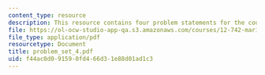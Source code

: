 ```yaml
---
content_type: resource
description: This resource contains four problem statements for the course.
file: https://ol-ocw-studio-app-qa.s3.amazonaws.com/courses/12-742-marine-chemistry-fall-2006/f44ac0d091590fd466d31e88d01ad1c3_problem_set_4.pdf
file_type: application/pdf
resourcetype: Document
title: problem_set_4.pdf
uid: f44ac0d0-9159-0fd4-66d3-1e88d01ad1c3
---
```

